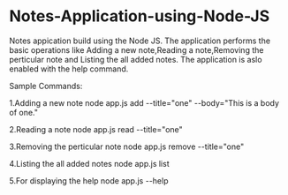 # Notes-Application-using-Node-JS

Notes appication build using the Node JS. The application performs the basic operations like 
Adding a new note,Reading a note,Removing the perticular note and Listing the all added notes.
The application is aslo enabled with the help command.

Sample Commands:

1.Adding a new note
node app.js add --title="one" --body="This is a body of one."

2.Reading a note
node app.js read --title="one"

3.Removing the perticular note
node app.js remove --title="one"

4.Listing the all added notes
node app.js list

5.For displaying the help
node app.js --help